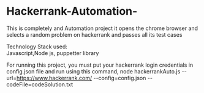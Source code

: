 # Hackerrank-Automation-

This is completely and Automation project it opens the chrome browser and selects a random problem on hackerrank and passes all its test cases

Technology Stack used:    
Javascript,Node js, puppetter library

For running this project, you must put your hackerrank login credentials in config.json file 
and run using this command,
node hackerrankAuto.js --url=https://www.hackerrank.com/ --config=config.json --codeFile=codeSolution.txt
